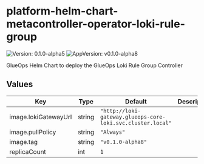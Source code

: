 # platform-helm-chart-metacontroller-operator-loki-rule-group

![Version: 0.1.0-alpha5](https://img.shields.io/badge/Version-0.1.0--alpha5-informational?style=flat-square) ![AppVersion: v0.1.0-alpha8](https://img.shields.io/badge/AppVersion-v0.1.0--alpha8-informational?style=flat-square)

GlueOps Helm Chart to deploy the GlueOps Loki Rule Group Controller

## Values

| Key | Type | Default | Description |
|-----|------|---------|-------------|
| image.lokiGatewayUrl | string | `"http://loki-gateway.glueops-core-loki.svc.cluster.local"` |  |
| image.pullPolicy | string | `"Always"` |  |
| image.tag | string | `"v0.1.0-alpha8"` |  |
| replicaCount | int | `1` |  |
